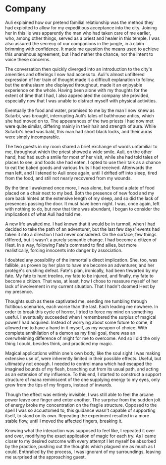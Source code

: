 # Company

Auli explained how our pretend familial relationship was the method
they had exploited to allow for my expeditious acceptance into the city.
Joining her in this lie was apparently the man who had taken care of me earlier,
who, among other things, served as a priest and healer in this temple.
I was also assured the secrecy of our companions in the jungle,
in a claim brimming with confidence.
It made me question the means used to achieve this unanimous agreement,
but I had nether the chance, nor the intent to voice these concerns.

The conversation then quickly diverged into an introduction
to the city's amenities and offerings I now had access to.
Auli's almost unfiltered expression of her train of thought
made it a difficult explanation to follow,
but the enthusiasm she displayed throughout,
made it an enjoyable experience on the whole.
Having been alone with my thoughts for the extent of time that I had,
I also appreciated the company she provided,
especially now that I was unable to distract myself with physical activities.

Eventually the food and water,
promised to me by the man I now knew as Sutarbi, was brought,
interrupting Auli's tales of bathhouse antics, which she had moved on to.
The appearances of the two priests I had now met were quite similar,
differing mainly in their hair and strength of aura.
While Sutarbi's head was bald, this man had short black locks,
and their auras were simply incomparable.

The two guests in my room shared a brief exchange of words unfamiliar to me,
throughout which the priest showed a wide smile.
Auli, on the other hand, had had such a smile for most of her visit,
while she had told tales of places to see, and foods she had eaten.
I opted to use their talk as a chance to eat
the baked goods and various fruits I had received.
Afterwards the man left, and I listened to Auli once again,
until I drifted off into sleep, tired from the food,
and still not nearly recovered from my wounds.

By the time I awakened once more, I was alone,
but found a plate of food placed on a chair next to my bed.
Both the presence of new food and my sore back
hinted at the extensive length of my sleep,
and so did the lack of presences passing the door.
It must have been night.
I was, once again, left with nothing to do, but now that time was abundant,
I began to consider the implications of what Auli had told me.

A new life awaited me. I had known that it would be in turmoil,
when I had decided to take the path of an adventurer,
but the last few days' events had taken it
into a direction I had never considered.
On the surface, few things differed, but it wasn't a purely semantic change.
I had become a citizen of Hest.
In a way, following Fate's command to find allies,
but more realistically, forcing innocents into danger by association.

I doubted any possibility of the immortal's direct implication.
She, too, was fallible, as proven by her plan to have me become an adventurer,
and her protégé's crushing defeat.
Fate's plan, ironically, had been thwarted by my fate.
My fate to hunt treelins, my fate to be injured, and finally,
my fate to become a citizen.
That was, at least, how I chose to reassure myself
of her lack of involvement in my current situation.
That I hadn't doomed Hest by my presence.

Thoughts such as these captivated me,
sending me tumbling through fictitious scenarios, each worse than the last.
Each leading me nowhere.
In order to break this cycle of horror,
I tried to force my mind on something useful.
I eventually succeeded when I remembered the
surplus of magical power I had acquired.
Instead of worrying about some future to come,
it allowed me to have a hand in it myself, as my weapon of choice.
With complete annihilation of a demon as my final goal,
there was an overwhelming difference of might for me to overcome.
And so I did the only thing I could, besides think, and practiced my magic.

Magical applications within one's own body,
like the soul sight I was making extensive use of,
were inherently limited in their possible effects.
Useful, but ultimately not enough.
I needed to control mana which had escaped the imagined bounds of my flesh,
branching out from its usual path, and acting as an extension of my influence.
To this end, I started to construct a support structure of mana
reminiscent of the one supplying energy to my eyes,
only grew from the tips of my fingers, instead of inwards.

Though the effect was entirely invisible,
I was still able to feel the arcane power leave one finger and enter another.
The surprise from the sudden jolt of energy
broke my concentration on the fragile structure.
Opposed to the spell I was so accustomed to,
this guidance wasn't capable of supporting itself, to stand on its own.
Repeating the experiment resulted in a more stable flow,
until I moved the affected fingers, breaking it.

Knowing what the interaction was supposed to feel like,
I repeated it over and over,
modifying the exact application of magic for each try.
As I came closer to my desired outcome with every attempt
I let myself be absorbed by the practice,
pushing out the thoughts which plagued me as much as I could.
Enthralled by the process, I was ignorant of my surroundings,
leaving me surprised at the approaching guest.

